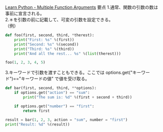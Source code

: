 [Learn Python - Multiple Function Arguments](https://www.learnpython.org/en/Multiple_Function_Arguments)
要点 1.通常、関数の引数の数は事前に宣言される。  
2.＊を引数の前に記載して、可変の引数を設定できる。  
（例）

```python
def foo(first, second, third, *therest):
    print("First: %s" %(first))
    print("Second: %s" %(second))
    print("Third: %s" %(third))
    print("And all the rest... %s" %(list(therest)))

foo(1, 2, 3, 4, 5)
```

3.キーワードで引数を渡すこともできる。ここでは options.get("キーワード")=="キーワードの値" で値を受け取る。

```python
def bar(first, second, third, **options):
    if options.get("action") == "sum":
        print("The sum is: %d" %(first + second + third))

    if options.get("number") == "first":
        return first

result = bar(1, 2, 3, action = "sum", number = "first")
print("Result: %d" %(result))
```

